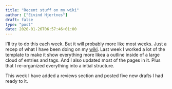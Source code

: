 ```yaml
---
title: "Recent stuff on my wiki"
author: ["Eivind Hjertnes"]
draft: false
type: "post"
date: 2020-01-26T06:57:46+01:00
---
```


I'll try to do this each week. But it will probably more like most weeks. Just a recep of what I have been doing on my [wiki](https://wiki.hjertnes.blog). Last week I worked a lot of the template to make it show everything more likea a outline inside of a large cloud of entries and tags. And I also updated most of the pages in it. Plus that I re-organized everything into a intial structure.

This week I have added a reviews section and posted five new drafts I had ready to it.
